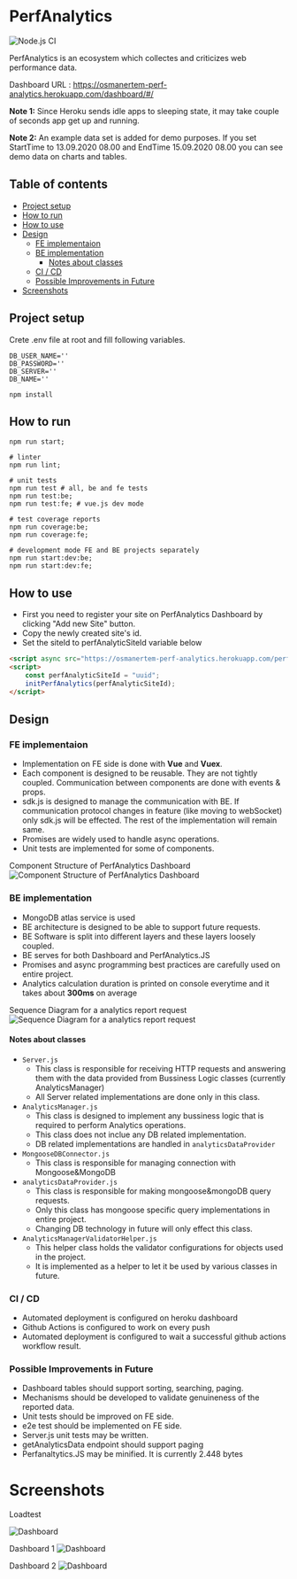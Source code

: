 # PerfAnalytics
![Node.js CI](https://github.com/osmanertem/perfanalytics/workflows/Node.js%20CI/badge.svg?branch=master)

PerfAnalytics is an ecosystem which collectes and criticizes web performance data.

Dashboard URL : https://osmanertem-perf-analytics.herokuapp.com/dashboard/#/

**Note 1:** Since Heroku sends idle apps to sleeping state, it may take couple of seconds app get up and running.

**Note 2:** An example data set is added for demo purposes. If you set StartTime to 13.09.2020 08.00 and EndTime 15.09.2020 08.00 you can see demo data on charts and tables. 

## Table of contents
<!--ts-->
   * [Project setup](#project-setup)
   * [How to run](#how-to-run)
   * [How to use](#how-to-use)
   * [Design](#design)
      * [FE implementaion](#fe-implementation)
      * [BE implementation](#be-implementation)
          * [Notes about classes](#notes-about-classes)
      * [CI / CD](#ci--cd)
      * [Possible Improvements in Future](#possible-improvements-in-future)
  * [Screenshots](#screenshots)
<!--te-->

## Project setup

Crete .env file at root and fill following variables.
```
DB_USER_NAME=''
DB_PASSWORD=''
DB_SERVER=''
DB_NAME=''
```

```
npm install
```

## How to run
```
npm run start;

# linter
npm run lint;

# unit tests
npm run test # all, be and fe tests
npm run test:be;
npm run test:fe; # vue.js dev mode

# test coverage reports
npm run coverage:be;
npm run coverage:fe;

# development mode FE and BE projects separately
npm run start:dev:be; 
npm run start:dev:fe;
```

## How to use

* First you need to register your site on PerfAnalytics Dashboard by clicking "Add new Site" button.
* Copy the newly created site's id.
* Set the siteId to perfAnalyticSiteId variable below

```html
<script async src="https://osmanertem-perf-analytics.herokuapp.com/perfAnalytics.js"></script>
<script>
    const perfAnalyticSiteId = "uuid"; 
    initPerfAnalytics(perfAnalyticSiteId);
</script>
```

## Design
### FE implementaion
* Implementation on FE side is done with **Vue** and **Vuex**.
* Each component is designed to be reusable. They are not tightly coupled. Communication between components are done with events & props.
* sdk.js is designed to manage the communication with BE. If communication protocol changes in feature (like moving to webSocket) only sdk.js will be effected. The rest of the implementation will remain same.
* Promises are widely used to handle async operations. 
* Unit tests are implemented for some of components.

Component Structure of PerfAnalytics Dashboard
![Component Structure of PerfAnalytics Dashboard](assets/ui-component-structure.png?raw=true "Component Structure of PerfAnalytics Dashboard")

### BE implementation
* MongoDB atlas service is used
* BE architecture is designed to be able to support future requests.
* BE Software is split into different layers and these layers loosely coupled.
* BE serves for both Dashboard and PerfAnalytics.JS
* Promises and async programming best practices are carefully used on entire project.
* Analytics calculation duration is printed on console everytime and it takes about **300ms** on average

Sequence Diagram for a analytics report request
![Sequence Diagram for a analytics report request](assets/sequence-diagram-for-analytics.report.png?raw=true "Sequence Diagram for a analytics report request")

#### Notes about classes
* `Server.js`
  * This class is responsible for receiving HTTP requests and answering them with the data provided from Bussiness Logic classes (currently AnalyticsManager)
  * All Server related implementations are done only in this class.
* `AnalyticsManager.js`
  * This class is designed to implement any bussiness logic that is required to perform Analytics operations.
  * This class does not inclue any DB related implementation.
  * DB related implementations are handled in `analyticsDataProvider`
* `MongooseDBConnector.js`
  * This class is responsible for managing connection with Mongoose&MongoDB
* `analyticsDataProvider.js`
  * This class is responsible for making mongoose&mongoDB query requests.
  * Only this class has mongoose specific query implementations in entire project.
  * Changing DB technology in future will only effect this class.
* `AnalyticsManagerValidatorHelper.js`
  * This helper class holds the validator configurations for objects used in the project.
  * It is implemented as a helper to let it be used by various classes in future.

### CI / CD
* Automated deployment is configured on heroku dashboard
* Github Actions is configured to work on every push
* Automated deployment is configured to wait a successful github actions workflow result.


### Possible Improvements in Future
* Dashboard tables should support sorting, searching, paging.
* Mechanisms should be developed to validate genuineness of the reported data.
* Unit tests should be improved on FE side.
* e2e test should be implemented on FE side.
* Server.js unit tests may be written.
* getAnalyticsData endpoint should support paging
* Perfanaltytics.JS may be minified. It is currently 2.448 bytes

# Screenshots
Loadtest

![Dashboard](assets/loadtest.png?raw=true "Dashboard")

Dashboard 1
![Dashboard](assets/dashboard-1.png?raw=true "Dashboard")

Dashboard 2
![Dashboard](assets/dashboard-2.png?raw=true "Dashboard")

